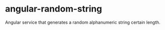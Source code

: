 angular-random-string
=====================

Angular service that generates a random alphanumeric string certain length.
